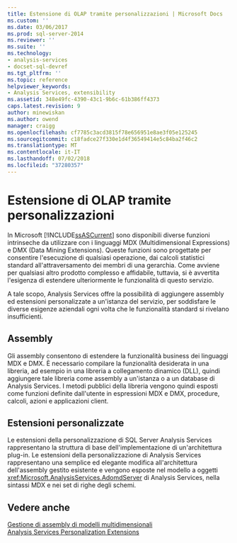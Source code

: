 ```yaml
---
title: Estensione di OLAP tramite personalizzazioni | Microsoft Docs
ms.custom: ''
ms.date: 03/06/2017
ms.prod: sql-server-2014
ms.reviewer: ''
ms.suite: ''
ms.technology:
- analysis-services
- docset-sql-devref
ms.tgt_pltfrm: ''
ms.topic: reference
helpviewer_keywords:
- Analysis Services, extensibility
ms.assetid: 348e49fc-4390-43c1-9b6c-61b386ff4373
caps.latest.revision: 9
author: minewiskan
ms.author: owend
manager: craigg
ms.openlocfilehash: cf7785c3acd3815f78e656951e8ae3f05e125245
ms.sourcegitcommit: c18fadce27f330e1d4f36549414e5c84ba2f46c2
ms.translationtype: MT
ms.contentlocale: it-IT
ms.lasthandoff: 07/02/2018
ms.locfileid: "37280357"
---
```

# <a name="extending-olap-through-personalizations"></a>Estensione di OLAP tramite personalizzazioni
  In Microsoft [!INCLUDE[ssASCurrent](../../../includes/ssascurrent-md.md)] sono disponibili diverse funzioni intrinseche da utilizzare con i linguaggi MDX (Multidimensional Expressions) e DMX (Data Mining Extensions). Queste funzioni sono progettate per consentire l'esecuzione di qualsiasi operazione, dai calcoli statistici standard all'attraversamento dei membri di una gerarchia. Come avviene per qualsiasi altro prodotto complesso e affidabile, tuttavia, si è avvertita l'esigenza di estendere ulteriormente le funzionalità di questo servizio.  
  
 A tale scopo, Analysis Services offre la possibilità di aggiungere assembly ed estensioni personalizzate a un'istanza del servizio, per soddisfare le diverse esigenze aziendali ogni volta che le funzionalità standard si rivelano insufficienti.  
  
## <a name="assemblies"></a>Assembly  
 Gli assembly consentono di estendere la funzionalità business dei linguaggi MDX e DMX. È necessario compilare la funzionalità desiderata in una libreria, ad esempio in una libreria a collegamento dinamico (DLL), quindi aggiungere tale libreria come assembly a un'istanza o a un database di Analysis Services. I metodi pubblici della libreria vengono quindi esposti come funzioni definite dall'utente in espressioni MDX e DMX, procedure, calcoli, azioni e applicazioni client.  
  
## <a name="personalized-extensions"></a>Estensioni personalizzate  
 Le estensioni della personalizzazione di SQL Server Analysis Services rappresentano la struttura di base dell'implementazione di un'architettura plug-in. Le estensioni della personalizzazione di Analysis Services rappresentano una semplice ed elegante modifica all'architettura dell'assembly gestito esistente e vengono esposte nel modello a oggetti <xref:Microsoft.AnalysisServices.AdomdServer> di Analysis Services, nella sintassi MDX e nei set di righe degli schemi.  
  
## <a name="see-also"></a>Vedere anche  
 [Gestione di assembly di modelli multidimensionali](../multidimensional-model-assemblies-management.md)   
 [Analysis Services Personalization Extensions](analysis-services-personalization-extensions.md)  
  
  
